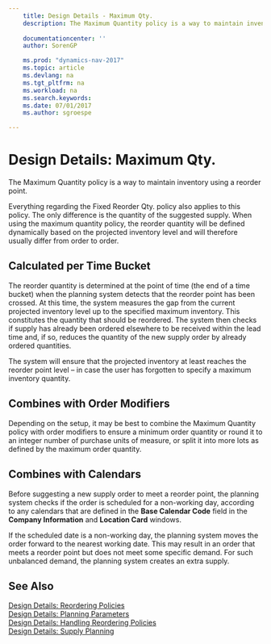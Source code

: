 ```yaml
---
    title: Design Details - Maximum Qty. 
    description: The Maximum Quantity policy is a way to maintain inventory using a reorder point.
    
    documentationcenter: ''
    author: SorenGP

    ms.prod: "dynamics-nav-2017"
    ms.topic: article
    ms.devlang: na
    ms.tgt_pltfrm: na
    ms.workload: na
    ms.search.keywords:
    ms.date: 07/01/2017
    ms.author: sgroespe

---
```

# Design Details: Maximum Qty.
The Maximum Quantity policy is a way to maintain inventory using a reorder point.  
  
 Everything regarding the Fixed Reorder Qty. policy also applies to this policy. The only difference is the quantity of the suggested supply. When using the maximum quantity policy, the reorder quantity will be defined dynamically based on the projected inventory level and will therefore usually differ from order to order.  
  
## Calculated per Time Bucket  
 The reorder quantity is determined at the point of time (the end of a time bucket) when the planning system detects that the reorder point has been crossed. At this time, the system measures the gap from the current projected inventory level up to the specified maximum inventory. This constitutes the quantity that should be reordered. The system then checks if supply has already been ordered elsewhere to be received within the lead time and, if so, reduces the quantity of the new supply order by already ordered quantities.  
  
 The system will ensure that the projected inventory at least reaches the reorder point level – in case the user has forgotten to specify a maximum inventory quantity.  
  
## Combines with Order Modifiers  
 Depending on the setup, it may be best to combine the Maximum Quantity policy with order modifiers to ensure a minimum order quantity or round it to an integer number of purchase units of measure, or split it into more lots as defined by the maximum order quantity.  
  
## Combines with Calendars  
 Before suggesting a new supply order to meet a reorder point, the planning system checks if the order is scheduled for a non-working day, according to any calendars that are  defined in the **Base Calendar Code** field in the **Company Information** and **Location Card** windows.  
  
 If the scheduled date is a non-working day, the planning system moves the order forward to the nearest working date. This may result in an order that meets a reorder point but does not meet some specific demand. For such unbalanced demand, the planning system creates an extra supply.  
  
## See Also  
 [Design Details: Reordering Policies](design-details-reordering-policies.md)   
 [Design Details: Planning Parameters](design-details-planning-parameters.md)   
 [Design Details: Handling Reordering Policies](design-details-handling-reordering-policies.md)   
 [Design Details: Supply Planning](design-details-supply-planning.md)